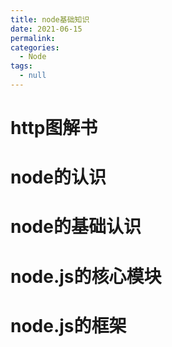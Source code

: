 ```yaml
---
title: node基础知识
date: 2021-06-15
permalink: 
categories: 
  - Node
tags: 
  - null
---
```

# http图解书

# node的认识
# node的基础认识
# node.js的核心模块
# node.js的框架
